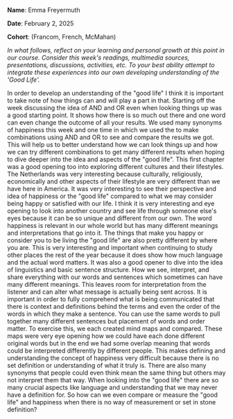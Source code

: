**Name**: Emma Freyermuth

**Date**: February 2, 2025

**Cohort**: (Francom, French, McMahan)

*In what follows, reflect on your learning and personal growth at this
point in our course. Consider this week's readings, multimedia sources,
presentations, discussions, activities, etc. To your best ability
attempt to integrate these experiences into our own developing
understanding of the 'Good Life'.*

In order to develop an understanding of the "good life" I think it is
important to take note of how things can and will play a part in that.
Starting off the week discussing the idea of AND and OR even when
looking things up was a good starting point. It shows how there is so
much out there and one word can even change the outcome of all your
results. We used many synonyms of happiness this week and one time in
which we used the to make combinations using AND and OR to see and
compare the results we got. This will help us to better understand how
we can look things up and how we can try different combinations to get
many different results when hoping to dive deeper into the idea and
aspects of the "good life". This first chapter was a good opening too
into exploring different cultures and their lifestyles. The Netherlands
was very interesting because culturally, religiously, economically and
other aspects of their lifestyle are very different than we have here in
America. It was very interesting to see their perspective and idea of
happiness or the "good life" compared to what we may consider being
happy or satisfied with our life. I think it is very interesting and eye
opening to look into another country and see life through someone
else\'s eyes because it can be so unique and different from our own. The
word happiness is relevant in our whole world but has many different
meanings and interpretations that go into it. The things that make you
happy or consider you to be living the "good life" are also pretty
different by where you are. This is very interesting and important when
continuing to study other places the rest of the year because it does
show how much language and the actual word matters. It was also a good
opener to dive into the idea of linguistics and basic sentence
structure. How we see, interpret, and share everything with our words
and sentences which sometimes can have many different meanings. This
leaves room for interpretation from the listener and can alter what
message is actually being sent across. It is important in order to fully
comprehend what is being communicated that there is context and
definitions behind the terms and even the order of the words in which
they make a sentence. You can use the same words to pull together many
different sentences but placement of words and order matter. To exercise
this, we each created mind maps and compared. These maps were very eye
opening how we could have each done different original words but in the
end we had some overlap meaning that words could be interpreted
differently by different people. This makes defining and understanding
the concept of happiness very difficult because there is no set
definition or understanding of what it truly is. There are also many
synonyms that people could even think mean the same thing but others may
not interpret them that way. When looking into the "good life" there are
so many crucial aspects like language and understanding that we may
never have a definition for. So how can we even compare or measure the
"good life" and happiness when there is no way of measurement or set in
stone definition?
